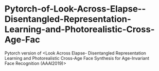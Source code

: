 # Pytorch-of-Look-Across-Elapse--Disentangled-Representation-Learning-and-Photorealistic-Cross-Age-Fac
Pytorch version of &lt;Look Across Elapse- Disentangled Representation Learning and Photorealistic Cross-Age Face Synthesis for Age-Invariant Face Recognition (AAAI2019)> 
